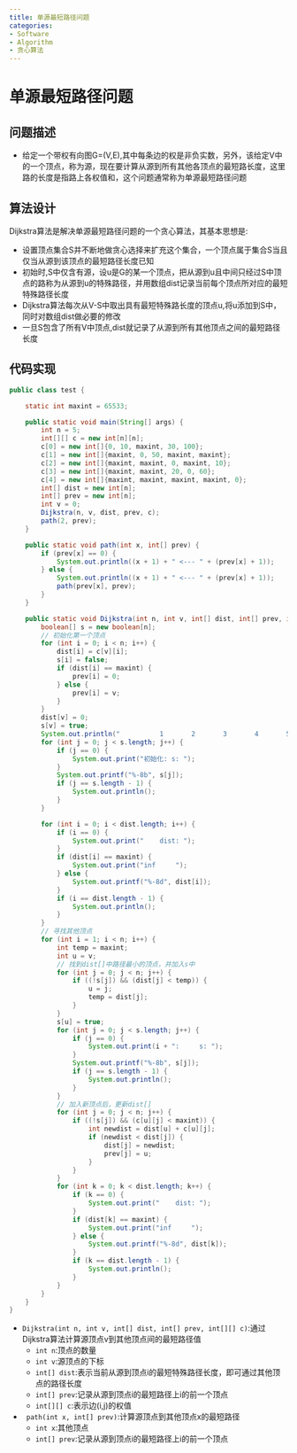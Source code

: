 ```yaml
---
title: 单源最短路径问题
categories:
- Software
- Algorithm
- 贪心算法
---
```

# 单源最短路径问题

## 问题描述

- 给定一个带权有向图G=(V,E),其中每条边的权是非负实数，另外，该给定V中的一个顶点，称为源，现在要计算从源到所有其他各顶点的最短路长度，这里路的长度是指路上各权值和，这个问题通常称为单源最短路径问题

## 算法设计

Dijkstra算法是解决单源最短路径问题的一个贪心算法，其基本思想是:

- 设置顶点集合S并不断地做贪心选择来扩充这个集合，一个顶点属于集合S当且仅当从源到该顶点的最短路径长度已知
- 初始时,S中仅含有源，设u是G的某一个顶点，把从源到u且中间只经过S中顶点的路称为从源到u的特殊路径，并用数组dist记录当前每个顶点所对应的最短特殊路径长度
- Dijkstra算法每次从V-S中取出具有最短特殊路长度的顶点u,将u添加到S中，同时对数组dist做必要的修改
- 一旦S包含了所有V中顶点,dist就记录了从源到所有其他顶点之间的最短路径长度

## 代码实现

```java
public class test {

    static int maxint = 65533;

    public static void main(String[] args) {
        int n = 5;
        int[][] c = new int[n][n];
        c[0] = new int[]{0, 10, maxint, 30, 100};
        c[1] = new int[]{maxint, 0, 50, maxint, maxint};
        c[2] = new int[]{maxint, maxint, 0, maxint, 10};
        c[3] = new int[]{maxint, maxint, 20, 0, 60};
        c[4] = new int[]{maxint, maxint, maxint, maxint, 0};
        int[] dist = new int[n];
        int[] prev = new int[n];
        int v = 0;
        Dijkstra(n, v, dist, prev, c);
        path(2, prev);
    }

    public static void path(int x, int[] prev) {
        if (prev[x] == 0) {
            System.out.println((x + 1) + " <--- " + (prev[x] + 1));
        } else {
            System.out.println((x + 1) + " <--- " + (prev[x] + 1));
            path(prev[x], prev);
        }
    }

    public static void Dijkstra(int n, int v, int[] dist, int[] prev, int[][] c) {
        boolean[] s = new boolean[n];
        // 初始化第一个顶点
        for (int i = 0; i < n; i++) {
            dist[i] = c[v][i];
            s[i] = false;
            if (dist[i] == maxint) {
                prev[i] = 0;
            } else {
                prev[i] = v;
            }
        }
        dist[v] = 0;
        s[v] = true;
        System.out.println("          1       2       3       4       5");
        for (int j = 0; j < s.length; j++) {
            if (j == 0) {
                System.out.print("初始化: s: ");
            }
            System.out.printf("%-8b", s[j]);
            if (j == s.length - 1) {
                System.out.println();
            }
        }

        for (int i = 0; i < dist.length; i++) {
            if (i == 0) {
                System.out.print("    dist: ");
            }
            if (dist[i] == maxint) {
                System.out.print("inf     ");
            } else {
                System.out.printf("%-8d", dist[i]);
            }
            if (i == dist.length - 1) {
                System.out.println();
            }
        }
        // 寻找其他顶点
        for (int i = 1; i < n; i++) {
            int temp = maxint;
            int u = v;
            // 找到dist[]中路径最小的顶点，并加入s中
            for (int j = 0; j < n; j++) {
                if ((!s[j]) && (dist[j] < temp)) {
                    u = j;
                    temp = dist[j];
                }
            }
            s[u] = true;
            for (int j = 0; j < s.length; j++) {
                if (j == 0) {
                    System.out.print(i + ":     s: ");
                }
                System.out.printf("%-8b", s[j]);
                if (j == s.length - 1) {
                    System.out.println();
                }
            }
            // 加入新顶点后，更新dist[]
            for (int j = 0; j < n; j++) {
                if ((!s[j]) && (c[u][j] < maxint)) {
                    int newdist = dist[u] + c[u][j];
                    if (newdist < dist[j]) {
                        dist[j] = newdist;
                        prev[j] = u;
                    }
                }
            }
            for (int k = 0; k < dist.length; k++) {
                if (k == 0) {
                    System.out.print("    dist: ");
                }
                if (dist[k] == maxint) {
                    System.out.print("inf     ");
                } else {
                    System.out.printf("%-8d", dist[k]);
                }
                if (k == dist.length - 1) {
                    System.out.println();
                }
            }
        }
    }
}
```

- `Dijkstra(int n, int v, int[] dist, int[] prev, int[][] c)`:通过Dijkstra算法计算源顶点v到其他顶点间的最短路径值
    - `int n`:顶点的数量
    - `int v`:源顶点的下标
    - `int[] dist`:表示当前从源到顶点i的最短特殊路径长度，即可通过其他顶点的路径长度
    - `int[] prev`:记录从源到顶点i的最短路径上i的前一个顶点
    - `int[][] c`:表示边(i,j)的权值
- ` path(int x, int[] prev)`:计算源顶点到其他顶点x的最短路径
    - `int x`:其他顶点
    - `int[] prev`:记录从源到顶点i的最短路径上i的前一个顶点
